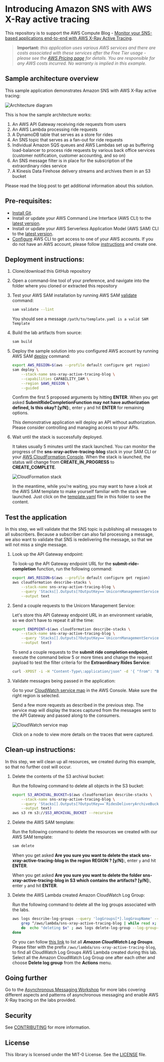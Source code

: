 # Introducing Amazon SNS with AWS X-Ray active tracing

This repository is to support the AWS Compute Blog - [Monitor your SNS-based applications end-to-end with AWS X-Ray Active Tracing](#).

> **Important:** _this application uses various AWS services and there are costs associated with these services after the Free Tier usage - please see the [AWS Pricing page](https://aws.amazon.com/pricing/) for details. You are responsible for any AWS costs incurred. No warranty is implied in this example._

## Sample architecture overview

This sample application demonstrates Amazon SNS with AWS X-Ray active tracing:

![Architecture diagram](/images/x-ray-sns-tracing-integration-use-case-2-architecture.drawio.png)

This is how the sample architecture works:

1. An AWS API Gateway receiving ride requests from users
2. An AWS Lambda processing ride requests
3. A DynamoDB table that serves as a store for rides
4. An SNS topic that serves as a fan-out for ride requests
5. Individual Amazon SQS queues and AWS Lambdas set up as buffering load-balancer to process ride requests by various back office services (customer notification, customer accounting, and so on)
6. An SNS message filter is in place for the subscription of the extraordinary rides service
7. A Kinesis Data Firehose delivery streams and archives them in an S3 bucket

Please read the blog post to get additional information about this solution.

## Pre-requisites:

- [Install Git](https://git-scm.com/book/en/v2/Getting-Started-Installing-Git).
- Install or update your AWS Command Line Interface (AWS CLI) to the [latest version](https://docs.aws.amazon.com/cli/latest/userguide/getting-started-install.html).
- Install or update your AWS Serverless Application Model (AWS SAM) CLI to the [latest version](https://docs.aws.amazon.com/serverless-application-model/latest/developerguide/install-sam-cli.html).
- [Configure](https://docs.aws.amazon.com/cli/latest/userguide/cli-configure-files.html) AWS CLI to get access to one of your AWS accounts. If you do not have an AWS account, please follow [instructions](https://portal.aws.amazon.com/gp/aws/developer/registration/index.html) and create one.

## Deployment instructions:

1. Clone/download this GitHub repository
2. Open a command-line tool of your preference, and navigate into the folder where you cloned or extracted this repository
3. Test your AWS SAM installation by running AWS SAM [validate](https://docs.aws.amazon.com/serverless-application-model/latest/developerguide/sam-cli-command-reference-sam-validate.html) command:

   ```bash
   sam validate --lint
   ```

   You should see a message `/path/to/template.yaml is a valid SAM Template`

4. Build the lab artifacts from source:

   ```bash
   sam build
   ```

5. Deploy the sample solution into you configured AWS account by running AWS SAM [deploy](https://docs.aws.amazon.com/serverless-application-model/latest/developerguide/sam-cli-command-reference-sam-deploy.html) command:

   ```bash
   export AWS_REGION=$(aws --profile default configure get region)
   sam deploy \
       --stack-name sns-xray-active-tracing-blog \
       --capabilities CAPABILITY_IAM \
       --region $AWS_REGION \
       --guided
   ```

   Confirm the first 5 proposed arguments by hitting **ENTER**. When you get asked **SubmitRideCompletionFunction may not have authorization defined, Is this okay? [y/N]:**, enter `y` and hit **ENTER** for remaining options.

   This demonstrative application will deploy an API without authorization. Please consider controlling and managing access to your APIs.

6. Wait until the stack is successfully deployed.

   It takes usually 5 minutes until the stack launched. You can monitor the progress of the **sns-xray-active-tracing-blog** stack in your SAM CLI or your [AWS CloudFormation Console](https://console.aws.amazon.com/cloudformation). When the stack is launched, the status will change from **CREATE_IN_PROGRESS** to **CREATE_COMPLETE**.

   ![CloudFormation stack](images/cloudformation.png)

   In the meantime, while you're waiting, you may want to have a look at the AWS SAM template to make yourself familiar with the stack we launched. Just click on the [template.yaml](template.yaml) file in this folder to see the content.

## Test the application

In this step, we will validate that the SNS topic is publishing all messages to all subscribers. Because a subscriber can also fail processing a message, we also want to validate that SNS is redelivering the message, so that we will not miss a single message.

1. Look up the API Gateway endpoint:

   To look-up the API Gateway endpoint URL for the **submit-ride-completion** function, run the following command:

   ```bash
   export AWS_REGION=$(aws --profile default configure get region)
   aws cloudformation describe-stacks \
       --stack-name sns-xray-active-tracing-blog \
       --query 'Stacks[].Outputs[?OutputKey==`UnicornManagementServiceApiSubmitRideCompletionEndpoint`].OutputValue' \
       --output text
    ```

2. Send a couple requests to the Unicorn Management Service:

   Let's store this API Gateway endpoint URL in an environment variable, so we don't have to repeat it all the time:

   ```bash
   export ENDPOINT=$(aws cloudformation describe-stacks \
       --stack-name sns-xray-active-tracing-blog \
       --query 'Stacks[].Outputs[?OutputKey==`UnicornManagementServiceApiSubmitRideCompletionEndpoint`].OutputValue' \
       --output text)
   ```

   To send a couple requests to the **submit ride completion endpoint**, execute the command below 5 or more times and change the request payload to test the filter criteria for the **Extraordinary Rides Service**:

   ```bash
   curl -XPOST -i -H "Content-Type\:application/json" -d '{ "from": "Berlin", "to": "Frankfurt", "duration": 420, "distance": 600, "customer": "cmr", "fare": 256.50 }' $ENDPOINT
   ```

3. Validate messages being passed in the application:

   Go to your [CloudWatch service map](https://console.aws.amazon.com/cloudwatch/home?#xray:service-map) in the AWS Console. Make sure the right region is selected.

   Send a few more requests as described in the previous step. The service map will display the traces captured from the messages sent to the API Gateway and passed along to the consumers.

   ![CloudWatch service map](images/servicemap.png)

   Click on a node to view more details on the traces that were captured.

## Clean-up instructions:

In this step, we will clean up all resources, we created during this example, so that no further cost will occur.

1. Delete the contents of the S3 archival bucket:

   Run the following command to delete all objects in the S3 bucket:

   ```bash
   export S3_ARCHIVAL_BUCKET=$(aws cloudformation describe-stacks \
       --stack-name sns-xray-active-tracing-blog \
       --query 'Stacks[].Outputs[?OutputKey==`RidesDeliveryArchiveBucket`].OutputValue' \
       --output text)
   aws s3 rm s3://$S3_ARCHIVAL_BUCKET --recursive
   ```

2. Delete the AWS SAM template:

   Run the following command to delete the resources we created with our AWS SAM template:

   ```bash
   sam delete
   ```

   When you get asked **Are you sure you want to delete the stack sns-xray-active-tracing-blog in the region REGION ? [y/N]:**, enter `y` and hit **ENTER**.

   When you get asked **Are you sure you want to delete the folder sns-xray-active-tracing-blog in S3 which contains the artifacts? [y/N]:**, enter `y` and hit **ENTER**.

3. Delete the AWS Lambda created Amazon CloudWatch Log Group:

   Run the following command to delete all the log groups associated with the labs.

   ```bash
   aws logs describe-log-groups --query 'logGroups[*].logGroupName' --output table | awk '{print $2}' | \
       grep ^/aws/lambda/sns-xray-active-tracing-blog | while read x; \
       do  echo "deleting $x" ; aws logs delete-log-group --log-group-name $x --region us-east-2; \
   done
   ```

   Or you can follow [this link](https://console.aws.amazon.com/cloudwatch/home#logsV2:log-groups) to list all ***Amazon CloudWatch Log Groups***. Please filter with the prefix `/aws/lambda/sns-xray-active-tracing-blog`, to find all CloudWatch Log Groups AWS Lambda created during this lab. Select all the Amazon CloudWatch Log Group one after each other and choose **Delete log group** from the **Actions** menu.

## Going further

Go to the [Asynchronous Messaging Workshop](https://async-messaging.workshop.aws/) for more labs covering different aspects and patterns of asynchronous messaging and enable AWS X-Ray tracing on the labs provided.

## Security

See [CONTRIBUTING](CONTRIBUTING.md) for more information.

## License

This library is licensed under the MIT-0 License. See the [LICENSE](LICENSE) file.
